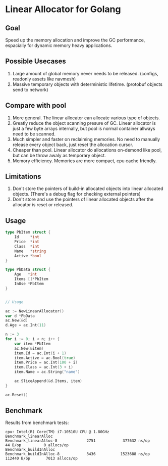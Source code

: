 
# Linear Allocator for Golang

## Goal
Speed up the memory allocation and improve the GC performance, espacially for dynamic memory heavy applications.

## Possible Usecases
1. Large amount of global memory never needs to be released. (configs, readonly assets like navmesh)
2. Massive temporary objects with deterministic lifetime. (protobuf objects send to network)

## Compare with pool
1. More general. The linear allocator can allocate various type of objects.
2. Greatly reduce the object scanning presure of GC. Linear allocator is just a few byte arrays internally, but pool is normal container allways need to be scanned. 
3. Much simpler and faster on reclaiming memories. No need to manually release every object back, just reset the allocation cursor.
4. Cheaper than pool. Linear allocator do allocations on-demond like pool, but can be throw awaly as temporary object.
5. Memory efficiency. Memories are more compact, cpu cache friendly. 

## Limitations
1. Don't store the pointers of build-in allocated objects into linear allocated objects. (There's a debug flag for checking external pointers)
2. Don't store and use the pointers of linear allocated objects after the allocator is reset or released.



## Usage

```go
type PbItem struct {
	Id     *int
	Price  *int
	Class  *int
	Name   *string
	Active *bool
}

type PbData struct {
	Age   *int
	Items []*PbItem
	InUse *PbItem
}


// Usage

ac := NewLinearAllocator()
var d *PbData
ac.New(&d)
d.Age = ac.Int(11)

n := 3
for i := 0; i < n; i++ {
	var item *PbItem
	ac.New(&item)
	item.Id = ac.Int(i + 1)
	item.Active = ac.Bool(true)
	item.Price = ac.Int(100 + i)
	item.Class = ac.Int(3 + i)
	item.Name = ac.String("name")

	ac.SliceAppend(&d.Items, item)
}

ac.Reset()
```

## Benchmark
Results from benchmark tests:
``` 
cpu: Intel(R) Core(TM) i7-10510U CPU @ 1.80GHz
Benchmark_linearAlloc
Benchmark_linearAlloc-8             2751            377632 ns/op              44 B/op          0 allocs/op
Benchmark_buildInAlloc
Benchmark_buildInAlloc-8            3436           1523688 ns/op          112440 B/op       7013 allocs/op
```
